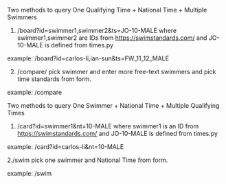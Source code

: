 Two methods to query One Qualifying Time + National Time + Multiple Swimmers

1. /board?id=swimmer1,swimmer2&ts=JO-10-MALE
where swimmer1,swimmer2 are IDs from https://swimstandards.com/
and JO-10-MALE is defined from times.py

example: /board?id=carlos-li,ian-sun&ts=FW_11_12_MALE

2. /compare/ pick swimmer and enter more free-text swimmers and pick time standards from form.

example: /compare


Two methods to query One Swimmer + National Time + Multiple Qualifying Times

1. /card?id=swimmer1&nt=10-MALE
where swimmer1 is an ID from https://swimstandards.com/
and JO-10-MALE is defined from times.py

example: /card?id=carlos-li&nt=10-MALE

2./swim pick one swimmer and National Time from form.

example: /swim
